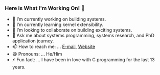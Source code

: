 ### Here is What I'm Working On! 👋

- 🔭 I’m currently working on building systems.
- 🌱 I’m currently learning kernel extensibility.
- 👯 I’m looking to collaborate on building exciting systems.
- 💬 Ask me about systems programming, systems research, and PhD application journey.
- 📫 How to reach me: ... [E-mail](mailto:quvi007@gmail.com), [Website](https://quvi007.github.io)
- 😄 Pronouns: ... He/Him
- ⚡ Fun fact: ... I have been in love with C programming for the last 13 years.
